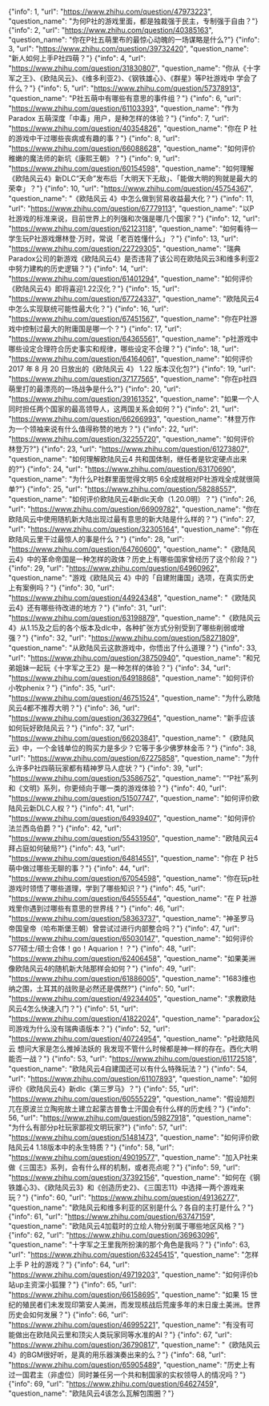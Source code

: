 {"info": 1, "url": "https://www.zhihu.com/question/47973223", "question_name": "为何P社的游戏里面，都是独裁强于民主，专制强于自由？"}
{"info": 2, "url": "https://www.zhihu.com/question/40385163", "question_name": "你在P社五萌里布的最惊心动魄的一场谋略是什么?"}
{"info": 3, "url": "https://www.zhihu.com/question/39732420", "question_name": "新人如何上手P社四萌？"}
{"info": 4, "url": "https://www.zhihu.com/question/31830807", "question_name": "你从《十字军之王》、《欧陆风云》、《维多利亚2》、《钢铁雄心》、《群星》等P社游戏中 学会了什么？"}
{"info": 5, "url": "https://www.zhihu.com/question/57378913", "question_name": "P社五萌中有哪些有意思的事件组？"}
{"info": 6, "url": "https://www.zhihu.com/question/61103393", "question_name": "作为 Paradox 五萌深度「中毒」用户，是种怎样的体验？"}
{"info": 7, "url": "https://www.zhihu.com/question/40354826", "question_name": "你在 P 社的游戏中干过哪些丧病或有趣的事？"}
{"info": 8, "url": "https://www.zhihu.com/question/66088628", "question_name": "如何评价稚嫩的魔法师的新坑《康熙王朝》？"}
{"info": 9, "url": "https://www.zhihu.com/question/60154598", "question_name": "如何理解《欧陆风云4》新DLC“天命”发布后「大明天下无敌」、「能做大明的狗就是最大的荣幸」？"}
{"info": 10, "url": "https://www.zhihu.com/question/45754367", "question_name": "《欧陆风云 4》中怎么做到贸易收益最大化？"}
{"info": 11, "url": "https://www.zhihu.com/question/67779113", "question_name": "以P社游戏的标准来说，目前世界上的列强和次强是哪几个国家？"}
{"info": 12, "url": "https://www.zhihu.com/question/62123118", "question_name": "如何看待一学生玩P社游戏爆林登·万时，常说「老百姓懂什么」？"}
{"info": 13, "url": "https://www.zhihu.com/question/22729305", "question_name": "瑞典Paradox公司的新游戏《欧陆风云4》是否违背了该公司在欧陆风云3和维多利亚2中努力建构的历史逻辑？"}
{"info": 14, "url": "https://www.zhihu.com/question/61401294", "question_name": "如何评价《欧陆风云4》即将喜迎1.22汉化？"}
{"info": 15, "url": "https://www.zhihu.com/question/67724337", "question_name": "欧陆风云4中怎么实现联统可能性最大化？"}
{"info": 16, "url": "https://www.zhihu.com/question/67451567", "question_name": "你在P社游戏中控制过最大的附庸国是哪一个？"}
{"info": 17, "url": "https://www.zhihu.com/question/64365561", "question_name": "p社游戏中哪些设定合理符合历史事实和规律，哪些设定不合理？"}
{"info": 18, "url": "https://www.zhihu.com/question/64164061", "question_name": "如何评价 2017 年 8 月 20 日放出的《欧陆风云 4》 1.22 版本汉化包?"}
{"info": 19, "url": "https://www.zhihu.com/question/37177565", "question_name": "你在p社四萌里打的最漂亮的一场战争是什么?"}
{"info": 20, "url": "https://www.zhihu.com/question/39161352", "question_name": "如果一个人同时担任两个国家的最高领导人，这两国关系会如何？"}
{"info": 21, "url": "https://www.zhihu.com/question/66266993", "question_name": "林登万作为一个领袖来说有什么值得称赞的地方？"}
{"info": 22, "url": "https://www.zhihu.com/question/32255720", "question_name": "如何评价林登万?"}
{"info": 23, "url": "https://www.zhihu.com/question/61273807", "question_name": "如何理解欧陆风云4 共和国体制，继任者是钦定硬点出来的?"}
{"info": 24, "url": "https://www.zhihu.com/question/63170690", "question_name": "为什么P社群里面觉得文明5 6全成就相对P社游戏全成就很简单?"}
{"info": 25, "url": "https://www.zhihu.com/question/58288557", "question_name": "如何评价欧陆风云4新dlc天命（1.20.0明）？"}
{"info": 26, "url": "https://www.zhihu.com/question/66909782", "question_name": "你在欧陆风云中使用随机新大陆出现过最有意思的新大陆是什么样的？"}
{"info": 27, "url": "https://www.zhihu.com/question/32305164", "question_name": "你在欧陆风云里干过最惊人的事是什么？"}
{"info": 28, "url": "https://www.zhihu.com/question/64760600", "question_name": "《欧陆风云4》中的革命帝国是一种怎样的政体？历史上有哪些国家曾经历了这个阶段？"}
{"info": 29, "url": "https://www.zhihu.com/question/64960962", "question_name": "游戏《欧陆风云 4》中的「自建附庸国」选项，在真实历史上有案例吗？"}
{"info": 30, "url": "https://www.zhihu.com/question/44924348", "question_name": "《欧陆风云4》还有哪些待改进的地方？"}
{"info": 31, "url": "https://www.zhihu.com/question/63198879", "question_name": "《欧陆风云4》从1.15及之后的各个版本及dlc中，各种扩张方式分别受到了哪些削弱或增强？"}
{"info": 32, "url": "https://www.zhihu.com/question/58271809", "question_name": "从欧陆风云这款游戏中，你悟出了什么道理？"}
{"info": 33, "url": "https://www.zhihu.com/question/38750940", "question_name": "和兄弟姐妹一起玩《十字军之王2》是一种怎样的体验？"}
{"info": 34, "url": "https://www.zhihu.com/question/64918868", "question_name": "如何评价小牧phenix？"}
{"info": 35, "url": "https://www.zhihu.com/question/46751524", "question_name": "为什么欧陆风云4都不推荐大明？"}
{"info": 36, "url": "https://www.zhihu.com/question/36327964", "question_name": "新手应该如何玩好欧陆风云？"}
{"info": 37, "url": "https://www.zhihu.com/question/66203841", "question_name": "《欧陆风云》中，一个金钱单位的购买力是多少？它等于多少佛罗林金币？"}
{"info": 38, "url": "https://www.zhihu.com/question/67275858", "question_name": "为什么许多P社四萌玩家都有精神罗马人症状？"}
{"info": 39, "url": "https://www.zhihu.com/question/53586752", "question_name": "“P社”系列和《文明》系列，你更倾向于哪一类的游戏体验？"}
{"info": 40, "url": "https://www.zhihu.com/question/51507747", "question_name": "如何评价欧陆风云新DLC人权？"}
{"info": 41, "url": "https://www.zhihu.com/question/64939407", "question_name": "如何评价法兰西岛伯爵？"}
{"info": 42, "url": "https://www.zhihu.com/question/55431950", "question_name": "欧陆风云4拜占庭如何破局?"}
{"info": 43, "url": "https://www.zhihu.com/question/64814551", "question_name": "你在 P 社5萌中做过哪些无聊的事？"}
{"info": 44, "url": "https://www.zhihu.com/question/67054598", "question_name": "你在玩p社游戏时领悟了哪些道理，学到了哪些知识？"}
{"info": 45, "url": "https://www.zhihu.com/question/64555544", "question_name": "在 P 社游戏里你遇到过哪些有意思的世界线？"}
{"info": 46, "url": "https://www.zhihu.com/question/58363737", "question_name": "神圣罗马帝国皇帝（哈布斯堡王朝）曾尝试过进行内部整合吗？"}
{"info": 47, "url": "https://www.zhihu.com/question/65030147", "question_name": "如何评价S77硕士/硕士合体！go！Aquarion！？"}
{"info": 48, "url": "https://www.zhihu.com/question/62406458", "question_name": "如果美洲像欧陆风云4的随机新大陆那样会如何？"}
{"info": 49, "url": "https://www.zhihu.com/question/61886005", "question_name": "1683维也纳之围，土耳其的战败是必然还是偶然?"}
{"info": 50, "url": "https://www.zhihu.com/question/49234405", "question_name": "求教欧陆风云4怎么快速入门？"}
{"info": 51, "url": "https://www.zhihu.com/question/41822024", "question_name": "paradox公司游戏为什么没有瑞典语版本？"}
{"info": 52, "url": "https://www.zhihu.com/question/40724954", "question_name": "p社欧陆风云 想问大家是怎么推掉法妖的 我发现不管什么时候都是神一样的存在。西化大明能否一战？"}
{"info": 53, "url": "https://www.zhihu.com/question/61172518", "question_name": "欧陆风云4自建国还可以有什么特殊玩法？"}
{"info": 54, "url": "https://www.zhihu.com/question/61107893", "question_name": "如何评价《欧陆风云4》新dlc《第三罗马》？"}
{"info": 55, "url": "https://www.zhihu.com/question/60555229", "question_name": "假设旭烈兀在原波兰立陶宛故土建立起蒙古普鲁士汗国会有什么样的历史线？"}
{"info": 56, "url": "https://www.zhihu.com/question/59827918", "question_name": "为什么有部分p社玩家鄙视文明玩家?"}
{"info": 57, "url": "https://www.zhihu.com/question/51481473", "question_name": "如何评价欧陆风云4 1.18版本中的永生特质？"}
{"info": 58, "url": "https://www.zhihu.com/question/49019577", "question_name": "加入P社来做《三国志》系列，会有什么样的机制，或者亮点呢？"}
{"info": 59, "url": "https://www.zhihu.com/question/37392156", "question_name": "如何在《钢铁雄心3》、《欧陆风云3》和《创造历史2》、《三国志11》中选择一两个游戏来玩？"}
{"info": 60, "url": "https://www.zhihu.com/question/49136277", "question_name": "欧陆风云和维多利亚的区别是什么？各自的主打是什么？"}
{"info": 61, "url": "https://www.zhihu.com/question/63747159", "question_name": "欧陆风云4加载时的立绘人物分别属于哪些地区风格？"}
{"info": 62, "url": "https://www.zhihu.com/question/36963096", "question_name": "十字军之王里我所扮演的那个角色是我吗？"}
{"info": 63, "url": "https://www.zhihu.com/question/63245415", "question_name": "怎样上手 P 社的游戏？"}
{"info": 64, "url": "https://www.zhihu.com/question/49719203", "question_name": "如何评价b站up主资深小狐狸？"}
{"info": 65, "url": "https://www.zhihu.com/question/66158695", "question_name": "如果 15 世纪的殖民者们未发现印第安人美洲，而发现核战后荒废多年的末日废土美洲。世界历史会如何发展？"}
{"info": 66, "url": "https://www.zhihu.com/question/46995221", "question_name": "有没有可能做出在欧陆风云里和顶尖人类玩家同等水准的AI？"}
{"info": 67, "url": "https://www.zhihu.com/question/36790817", "question_name": "《欧陆风云4》的BGM很好听，是真的用乐器演奏出来的么？"}
{"info": 68, "url": "https://www.zhihu.com/question/65905489", "question_name": "历史上有过一国君主（非虚位）同时兼任另一个共和制国家的实权领导人的情况吗？"}
{"info": 69, "url": "https://www.zhihu.com/question/64627459", "question_name": "欧陆风云4该怎么瓦解包围圈？"}
